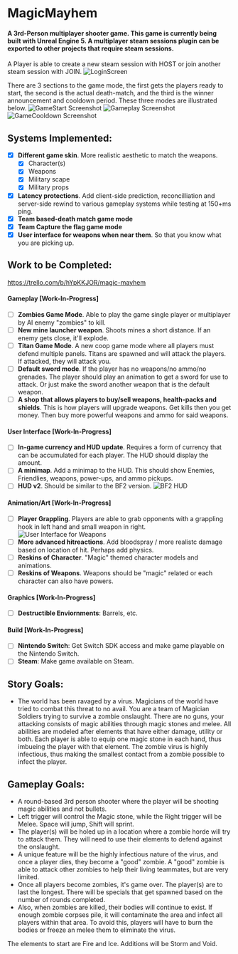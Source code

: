 # MagicMayhem
#### A 3rd-Person multiplayer shooter game. This game is currently being built with Unreal Engine 5. A multiplayer steam sessions plugin can be exported to other projects that require steam sessions.
A Player is able to create a new steam session with HOST or join another steam session with JOIN.
![LoginScreen](https://github.com/mpro34/MagicMayhem/blob/master/Screenshots/LoginScreen_1.jpg)

There are 3 sections to the game mode, the first gets the players ready to start, the second is the actual death-match, and the third is the winner announcement and cooldown period. These three modes are illustrated below.
![GameStart Screenshot](https://github.com/mpro34/MagicMayhem/blob/master/Screenshots/Opening_1.jpg)
![Gameplay Screenshot](https://github.com/mpro34/MagicMayhem/blob/master/Screenshots/Gameplay_2.jpg)
![GameCooldown Screenshot](https://github.com/mpro34/MagicMayhem/blob/master/Screenshots/Closing_1.jpg)

## Systems Implemented:
- [X] **Different game skin**. More realistic aesthetic to match the weapons.
  - [X] Character(s)
  - [X] Weapons
  - [X] Military scape
  - [X] Military props 
- [X] **Latency protections**. Add client-side prediction, reconcilliation and server-side rewind to various gameplay systems while testing at 150+ms ping.
- [X] **Team based-death match game mode** 
- [X] **Team Capture the flag game mode**
- [X] **User interface for weapons when near them**. So that you know what you are picking up.

## Work to be Completed:
https://trello.com/b/hYpKKJOR/magic-mayhem

#### Gameplay [Work-In-Progress]
- [ ] **Zombies Game Mode**. Able to play the game single player or multiplayer by AI enemy "zombies" to kill.
- [ ] **New mine launcher weapon**. Shoots mines a short distance. If an enemy gets close, it'll explode.
- [ ] **Titan Game Mode**. A new coop game mode where all players must defend multiple panels. Titans are spawned and will attack the players. If attacked, they will attack you.
- [ ] **Default sword mode**. If the player has no weapons/no ammo/no grenades. The player should play an animation to get a sword for use to attack. Or just make the sword another weapon that is the default weapon.
- [ ] **A shop that allows players to buy/sell weapons, health-packs and shields**. This is how players will upgrade weapons. Get kills then you get money. Then buy more powerful weapons and ammo for said weapons.

#### User Interface [Work-In-Progress]
- [ ] **In-game currency and HUD update**. Requires a form of currency that can be accumulated for each player. The HUD should display the amount.
- [ ] **A minimap**. Add a minimap to the HUD. This should show Enemies, Friendlies, weapons, power-ups, and ammo pickups.
- [ ] **HUD v2**. Should be similar to the BF2 version. ![BF2 HUD](https://github.com/mpro34/MagicMayhem/blob/master/Screenshots/swbf2_screenshot1.jpg)

#### Animation/Art [Work-In-Progress]
- [ ] **Player Grappling**. Players are able to grab opponents with a grappling hook in left hand and small weapon in right.
![User Interface for Weapons](https://github.com/mpro34/MagicMayhem/blob/master/Screenshots/weapon-ui-example.jpg)
- [ ] **More advanced hitreactions**. Add bloodspray / more realistc damage based on location of hit. Perhaps add physics.
- [ ] **Reskins of Character**. "Magic" themed character models and animations.
- [ ] **Reskins of Weapons**. Weapons should be "magic" related or each character can also have powers.

#### Graphics [Work-In-Progress]
- [ ] **Destructible Enviornments**: Barrels, etc.

#### Build [Work-In-Progress]
- [ ] **Nintendo Switch**: Get Switch SDK access and make game playable on the Nintendo Switch.
- [ ] **Steam**: Make game available on Steam.

## Story Goals:
- The world has been ravaged by a virus. Magicians of the world have tried to combat this threat to no avail. You are a team of Magician Soldiers trying to survive a zombie onslaught. There are no guns, your attacking consists of magic abilities through magic stones and melee. All abilities are modeled after elements that have either damage, utility or both. Each player is able to equip one magic stone in each hand, thus imbueing the player with that element. The zombie virus is highly infectious, thus making the smallest contact from a zombie possible to infect the player.

## Gameplay Goals:
- A round-based 3rd person shooter where the player will be shooting magic abilities and not bullets. 
- Left trigger will control the Magic stone, while the Right trigger will be Melee. Space will jump, Shift will sprint.
- The player(s) will be holed up in a location where a zombie horde will try to attack them. They will need to use their elements to defend against the onslaught.
- A unique feature will be the highly infectious nature of the virus, and once a player dies, they become a "good" zombie. A "good" zombie is able to attack other zombies to help their living teammates, but are very limited.
- Once all players become zombies, it's game over. The player(s) are to last the longest. There will be specials that get spawned based on the number of rounds completed.
- Also, when zombies are killed, their bodies will continue to exist. If enough zombie corpses pile, it will contaminate the area and infect all players within that area. To avoid this, players will have to burn the bodies or freeze an melee them to eliminate the virus.

The elements to start are Fire and Ice. Additions will be Storm and Void.
